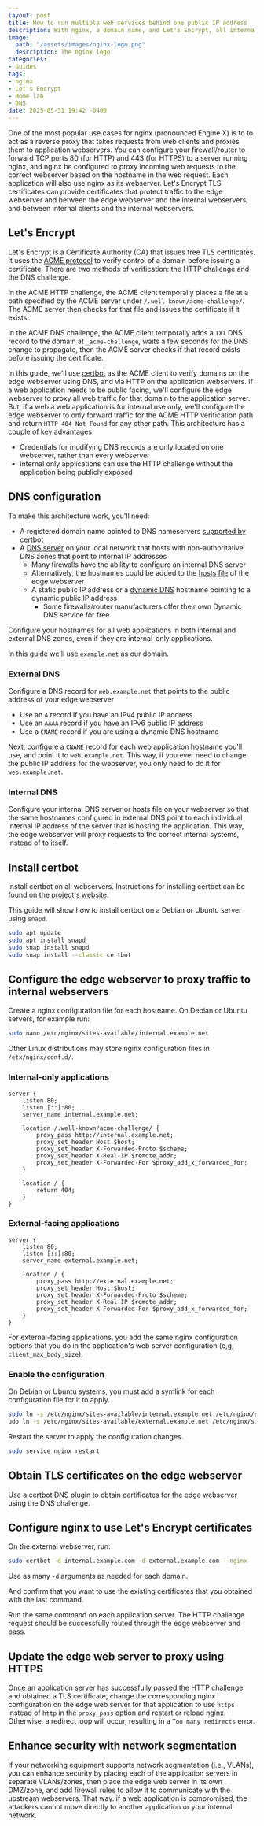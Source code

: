 ```yaml
---
layout: post
title: How to run multiple web services behind one public IP address
description: With nginx, a domain name, and Let's Encrypt, all internal and external-facing web applications can use HTTPS — even on a home network
image:
  path: "/assets/images/nginx-logo.png"
  description: The nginx logo
categories:
- Guides
tags:
- nginx
- Let's Encrypt
- Home lab
- DNS
date: 2025-05-31 19:42 -0400
---
```

One of the most popular use cases for nginx (pronounced Engine X) is to to act as a reverse proxy that takes requests from web clients and proxies them to application webservers. You can configure your firewall/router to forward TCP ports 80 (for HTTP) and 443 (for HTTPS) to a server running nginx, and nginx be configured to proxy incoming web requests to the correct webserver based on the hostname in the web request. Each application will also use nginx as its webserver. Let's Encrypt TLS certificates can provide certificates that protect traffic to the edge webserver and between the edge webserver and the internal webservers, and between internal clients and the internal webservers.

## Let's Encrypt

Let's Encrypt is a Certificate Authority (CA) that issues free TLS certificates. It uses the [ACME protocol](https://datatracker.ietf.org/doc/html/rfc8555) to verify control of a domain before issuing a certificate. There are two methods of verification: the HTTP challenge and the DNS challenge.

In the ACME HTTP challenge, the ACME client temporally places a file at a path specified by the ACME server under `/.well-known/acme-challenge/`. The ACME server then checks for that file and issues the certificate if it exists.

In the ACME DNS challenge, the ACME client temporally adds a `TXT` DNS record to the domain at `_acme-challenge`, waits a few seconds for the DNS change to propagate, then the ACME server checks if that record exists before issuing the certificate.

In this guide, we'll use [certbot](https://certbot.eff.org/) as the ACME client to verify domains on the edge webserver using DNS, and via HTTP on the application webservers. If a web application needs to be public facing, we'll configure the edge webserver to proxy all web traffic for that domain to the application server. But, if a web a web application is for internal use only, we'll configure the edge webserver to only forward traffic for the ACME HTTP verification path and return `HTTP 404 Not Found` for any other path. This architecture has a couple of key advantages.

- Credentials for modifying DNS records are only located on one webserver, rather than every webserver
- internal only applications can use the HTTP challenge without the application being publicly exposed

## DNS configuration

To make this architecture work, you'll need:

- A registered domain name pointed to DNS nameservers [supported by certbot](https://eff-certbot.readthedocs.io/en/stable/using.html#dns-plugins)
- A [DNS server](https://en.wikipedia.org/wiki/Comparison_of_DNS_server_software) on your local network that hosts with non-authoritative DNS zones that point to internal IP addresses
  - Many firewalls have the ability to configure an internal DNS server
  - Alternatively, the hostnames could be added to the [hosts file](https://en.wikipedia.org/wiki/Hosts_(file)) of the edge webserver
  - A static public IP address or a [dynamic DNS](https://www.howtogeek.com/866573/what-is-dynamic-dns-ddns-and-how-do-you-set-it-up/) hostname pointing to a dynamic public IP address
    - Some firewalls/router manufacturers offer their own Dynamic DNS service for free

Configure your hostnames for all web applications in both internal and external DNS zones, even if they are internal-only applications.

In this guide we'll use `example.net` as our domain.

### External DNS

Configure a DNS record for `web.example.net` that points to the public address of your edge webserver

- Use an `A` record if you have an IPv4 public IP address
- Use an `AAAA` record if you have an IPv6 public IP address
- Use a `CNAME` record if you are using a dynamic DNS hostname

Next, configure a `CNAME` record for each web application hostname you'll use, and point it to `web.example.net`. This way, if you ever need to change the public IP address for the webserver, you only need to do it for `web.example.net`.

### Internal DNS

Configure your internal DNS server or hosts file on your webserver so that the same hostnames configured in external DNS point to each individual internal IP address of the server that is hosting the application. This way, the edge webserver will proxy requests to the correct internal systems, instead of to itself.

## Install certbot

Install certbot on all webservers. Instructions for installing certbot can be found on the [project's website](https://certbot.eff.org/).

This guide will show how to install certbot on a Debian or Ubuntu server using `snapd`.

```bash
sudo apt update
sudo apt install snapd
sudo snap install snapd
sudo snap install --classic certbot
```

## Configure the edge webserver to proxy traffic to internal webservers

Create a nginx configuration file for each hostname. On Debian or Ubuntu servers, for example run:

```bash
sudo nano /etc/nginx/sites-available/internal.example.net
```

Other Linux distributions may store nginx configuration files in `/etx/nginx/conf.d/`.

### Internal-only applications

```nginx
server {
    listen 80;
    listen [::]:80;
    server_name internal.example.net;

    location /.well-known/acme-challenge/ {
        proxy_pass http://internal.example.net;
        proxy_set_header Host $host;
        proxy_set_header X-Forwarded-Proto $scheme;
        proxy_set_header X-Real-IP $remote_addr;
        proxy_set_header X-Forwarded-For $proxy_add_x_forwarded_for;
    }

    location / {
        return 404;
    }
}
```

### External-facing applications

```nginx
server {
    listen 80;
    listen [::]:80;
    server_name external.example.net;

    location / {
        proxy_pass http://external.example.net;
        proxy_set_header Host $host;
        proxy_set_header X-Forwarded-Proto $scheme;
        proxy_set_header X-Real-IP $remote_addr;
        proxy_set_header X-Forwarded-For $proxy_add_x_forwarded_for;
    }
}
```

For external-facing applications, you add the same nginx configuration options that you do in the application's web server configuration (e,g, `client_max_body_size`).

### Enable the configuration

On Debian or Ubuntu systems, you must add a symlink for each configuration file for it to apply.

```bash
sudo ln -s /etc/nginx/sites-available/internal.example.net /etc/nginx/sites-enabled/internal.example.net
udo ln -s /etc/nginx/sites-available/external.example.net /etc/nginx/sites-enabled/external.example.net
```

Restart the server to apply the configuration changes.

```bash
sudo service nginx restart
```

## Obtain TLS certificates on the edge webserver

Use a certbot [DNS plugin](https://eff-certbot.readthedocs.io/en/stable/using.html#dns-plugins) to obtain certificates for the edge webserver using the DNS challenge.

## Configure nginx to use Let's Encrypt certificates

On the external webserver, run:

```bash
sudo certbot -d internal.example.com -d external.example.com --nginx
```

Use as many `-d` arguments as needed for each domain.

And confirm that you want to use the existing certificates that you obtained with the last command.

Run the same command on each application server. The HTTP challenge request should be successfully routed through the edge webserver and pass.

## Update the edge web server to proxy using HTTPS

Once an application server has successfully passed the HTTP challenge and obtained a TLS certificate, change the corresponding nginx configuration on the edge web server for that application to use `https` instead of `http` in the `proxy_pass` option and restart or reload nginx. Otherwise, a redirect loop will occur, resulting in a `Too many redirects` error.

## Enhance security with network segmentation

If your networking equipment supports network segmentation (i.e., VLANs), you can enhance security by placing each of the application servers in separate VLANs/zones, then place the edge web server in its own DMZ/zone, and add firewall rules to allow it to communicate with the upstream webservers. That way. if a web application is compromised, the attackers cannot move directly to another application or your internal network.
